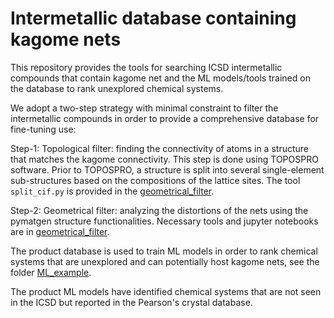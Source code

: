 # Intermetallic database containing kagome nets

This repository provides the tools for searching ICSD intermetallic compounds that contain kagome net and the ML models/tools trained on the database to rank unexplored chemical systems. 

We adopt a two-step strategy with minimal constraint to filter the intermetallic compounds in order to provide a comprehensive database for fine-tuning use:

Step-1: Topological filter: finding the connectivity of atoms in a structure that matches the kagome connectivity. This step is done using TOPOSPRO software. Prior to TOPOSPRO, a structure is split into several single-element sub-structures based on the compositions of the lattice sites. The tool ```split_cif.py``` is provided in the [geometrical_filter](https://github.com/lrcfmd/kagome_database/tree/f781ca7ac62adcee44242f0bb92bbf8788cdd8c9/geometrical_filter). 

Step-2: Geometrical filter: analyzing the distortions of the nets using the pymatgen structure functionalities. Necessary tools and jupyter notebooks are in [geometrical_filter](https://github.com/lrcfmd/kagome_database/tree/f781ca7ac62adcee44242f0bb92bbf8788cdd8c9/geometrical_filter). 

The product database is used to train ML models in order to rank chemical systems that are unexplored and can potentially host kagome nets, see the folder [ML_example](https://github.com/lrcfmd/kagome_database/tree/f781ca7ac62adcee44242f0bb92bbf8788cdd8c9/ML_example). 

The product ML models have identified chemical systems that are not seen in the ICSD but reported in the Pearson's crystal database. 

